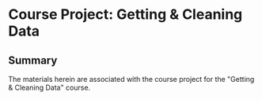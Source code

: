 # Course Project: Getting & Cleaning Data

## Summary

The materials herein are associated with the course project for the "Getting & Cleaning Data" course. 